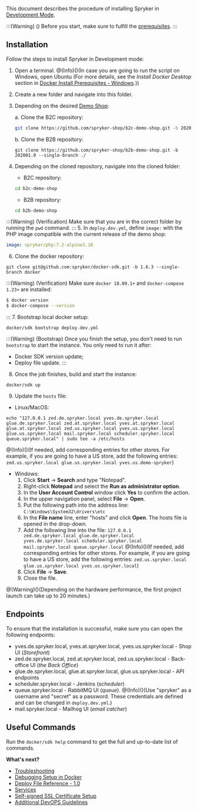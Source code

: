 This document describes the procedure of installing Spryker in [Development Mode](https://documentation.spryker.com/docs/en/modes-overview#development-mode).


:::(Warning) ()
Before you start, make sure to fulfill the [prerequisites](https://documentation.spryker.com/docs/en/docker-installation-prerequisites).
:::
## Installation
Follow the steps to install Spryker in Development mode:

1. Open a terminal.
@(Info)()(In case you are going to run the script on Windows, open Ubuntu (For more details, see the *Install Docker Desktop* section in [Docker Install Prerequisites - Windows](https://documentation.spryker.com/docs/en/docker-installation-prerequisites-windows).))
2. Create a new folder and navigate into this folder.
3. Depending on the desired [Demo Shop](https://documentation.spryker.com/docs/en/about-spryker#spryker-b2b-b2c-demo-shops):
   
    a. Clone the B2C repository:

    ```bash
    git clone https://github.com/spryker-shop/b2c-demo-shop.git -b 202001.0 --single-branch ./
    ```

    b. Clone the B2B repository:

    ```shell
    git clone https://github.com/spryker-shop/b2b-demo-shop.git -b 202001.0 --single-branch ./
    ```

4. Depending on the cloned repository, navigate into the cloned folder:
    * B2C repository:
    ```bash
    cd b2c-demo-shop
    ```
    * B2B repository:
    ```bash
    cd b2b-demo-shop
    ```
:::(Warning) (Verification)
Make sure that you are in the correct folder by running the `pwd` command.
:::
5. In `deploy.dev.yml`, define `image:` with the PHP image compatible with the current release of the demo shop:

```yaml
image: spryker/php:7.2-alpine3.10
```

6. Clone the docker repository:
```shell
git clone git@github.com:spryker/docker-sdk.git -b 1.6.3 --single-branch docker
```

:::(Warning) (Verification)
Make sure `docker 18.09.1+` and `docker-compose 1.23+` are installed:

```bash
$ docker version
$ docker-compose --version
```
:::
7. Bootstrap local docker setup:
```shell
docker/sdk bootstrap deploy.dev.yml
```
:::(Warning) (Bootstrap)
Once you finish the setup, you don't need to run `bootstrap` to start the instance. You only need to run it after:
* Docker SDK version update;
* Deploy file update.
:::
8. Once the job finishes, build and start the instance:
```shell
docker/sdk up
```
9. Update the `hosts` file:

  - Linux/MacOS:				
```shell
echo "127.0.0.1 zed.de.spryker.local yves.de.spryker.local glue.de.spryker.local zed.at.spryker.local yves.at.spryker.local glue.at.spryker.local zed.us.spryker.local yves.us.spryker.local glue.us.spryker.local mail.spryker.local scheduler.spryker.local queue.spryker.local" | sudo tee -a /etc/hosts
```
@(Info)()(If needed, add corresponding entries for other stores. For example, if you are going to have a US store, add the following entries: `zed.us.spryker.local glue.us.spryker.local yves.us.demo-spryker`)
  - Windows:
    1. Click **Start** → **Search** and type "Notepad".
    2. Right-click **Notepad** and select the **Run as administrator option**.
    3. In the **User Account Control** window click **Yes** to confirm the action.
    4. In the upper navigation panel, select **File** → **Open**.
    5. Put the following path into the address line: `C:\Windows\System32\drivers\etc`
    6. In the **File name** line, enter "hosts" and click **Open**.
    The hosts file is opened in the drop-down.
    7. Add the following line into the file:
	`127.0.0.1   zed.de.spryker.local glue.de.spryker.local yves.de.spryker.local scheduler.spryker.local mail.spryker.local queue.spryker.local`
    @(Info)()(If needed, add corresponding entries for other stores. For example, if you are going to have a US store, add the following entries: `zed.us.spryker.local glue.us.spryker.local yves.us.spryker.local`)
    9. Click **File** → **Save**.
    10. Close the file.


@(Warning)()(Depending on the hardware performance, the first project launch can take up to 20 minutes.)

## Endpoints

To ensure that the installation is successful, make sure you can open the following endpoints:

* yves.de.spryker.local, yves.at.spryker.local, yves.us.spryker.local - Shop UI (*Storefront*)
* zed.de.spryker.local, zed.at.spryker.local, zed.us.spryker.local - Back-office UI (*the Back Office*)
* glue.de.spryker.local, glue.at.spryker.local, glue.us.spryker.local - API endpoints
* scheduler.spryker.local - Jenkins (*scheduler*)
* queue.spryker.local - RabbitMQ UI (*queue*).
@(Info)()(Use "spryker" as a username and "secret" as a password. These credentials are defined and can be changed in `deploy.dev.yml`.)
* mail.spryker.local - Mailhog UI (*email catcher*)

## Useful Commands

Run the `docker/sdk help` command to get the full and up-to-date list of commands.

**What's next?**
* [Troubleshooting](https://documentation.spryker.com/docs/en/troubleshooting)
* [Debugging Setup in Docker](https://documentation.spryker.com/docs/en/debugging-setup-in-docker)
* [Deploy File Reference - 1.0](https://documentation.spryker.com/docs/en/deploy-file-reference-10) 
* [Services](https://documentation.spryker.com/docs/en/services)
* [Self-signed SSL Certificate Setup](https://documentation.spryker.com/docs/en/self-signed-ssl-certificate-setup) 
* [Additional DevOPS Guidelines](https://documentation.spryker.com/docs/en/additional-devops-guidelines)

